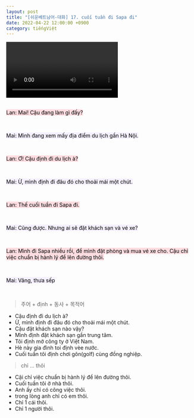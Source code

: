 ```yaml
---
layout: post
title: "[쉬운베트남어-대화] 17. cuối tuần đi Sapa đi"
date: 2022-04-22 12:00:00 +0900
category: tiếngViệt
---
```


<div class="video-container">
    <video id="player" class="video-js vjs-default-skin vjs-big-play-centered" data-json="/public/json/쉬운베트남어-대화17과.json"></video>
</div>

<br>

<mark style="background-color: #ffdce0">Lan: Mai! Cậu đang làm gì đấy?</mark>

<br>

<mark style="background-color: #f5f0ff">Mai: Mình đang xem mấy địa điểm du lịch gần Hà Nội.</mark>

<br>

<mark style="background-color: #ffdce0">Lan: Ơ! Cậu định đi du lịch à?</mark>

<br>

<mark style="background-color: #f5f0ff">Mai: Ừ, mình định đi đâu đó cho thoải mái một chút.</mark>

<br>

<mark style="background-color: #ffdce0">Lan: Thế cuối tuần đi Sapa đi.</mark>

<br>

<mark style="background-color: #f5f0ff">Mai: Cũng được. Nhưng ai sẽ đặt khách sạn và vé xe?</mark>

<br>

<mark style="background-color: #ffdce0">Lan: Mình đi Sapa nhiều rồi, để mình đặt phòng và mua vé xe cho. Cậu chỉ việc chuẩn bị hành lý để lên đường thôi.</mark>

<br>

<mark style="background-color: #f5f0ff">Mai: Vâng, thưa sếp</mark>

<br>

> 주어 + định + 동사 + 목적어
- Cậu định đi du lịch à?
- Ừ, mình định đi đâu đó cho thoải mái một chút.
- Cậu đặt khách sạn nào vậy?
- Mình định đặt khách sạn gần trung tâm.
- Tôi định mở công ty ở Việt Nam.
- Hè này gia đình toi định vèe nước.
- Cuối tuần tôi định chơi gôn(golf) cùng đồng nghiệp.

> chỉ ... thôi
- Cậi chỉ việc chuẩn bị hành lý để lên đường thôi.
- Cuối tuần tôi ở nhà thôi.
- Anh ấy chỉ có công việc thôi.
- trong lòng anh chỉ có em thôi.
- Chỉ 1 cái thôi.
- Chỉ 1 người thôi.
